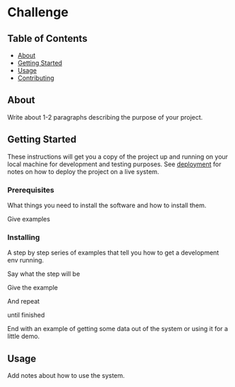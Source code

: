 # Challenge

## Table of Contents

- [About](#about)
- [Getting Started](#getting_started)
- [Usage](#usage)
- [Contributing](../CONTRIBUTING.md)

## About <a name = "about"></a>

Write about 1-2 paragraphs describing the purpose of your project.

## Getting Started <a name = "getting_started"></a>

These instructions will get you a copy of the project up and running on your local machine for development and testing purposes. See [deployment](#deployment) for notes on how to deploy the project on a live system.

### Prerequisites

What things you need to install the software and how to install them.

Give examples

### Installing

A step by step series of examples that tell you how to get a development env running.

Say what the step will be

Give the example

And repeat

until finished

End with an example of getting some data out of the system or using it for a little demo.

## Usage <a name = "usage"></a>

Add notes about how to use the system.

